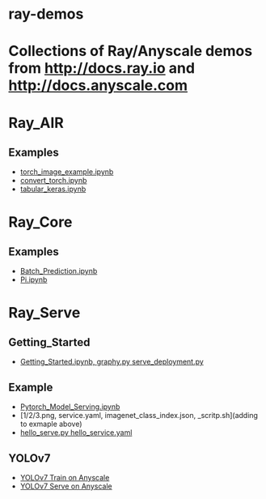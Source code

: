 # ray-demos
#
# Collections of Ray/Anyscale demos from http://docs.ray.io and http://docs.anyscale.com

# Ray_AIR
## Examples
- [torch_image_example.ipynb](https://docs.ray.io/en/latest/ray-air/examples/torch_image_example.html)
- [convert_torch.ipynb](https://docs.ray.io/en/latest/ray-air/examples/convert_existing_pytorch_code_to_ray_air.html)
- [tabular_keras.ipynb](https://docs.ray.io/en/latest/ray-air/examples/convert_existing_tf_code_to_ray_air.html)  

# Ray_Core
## Examples
- [Batch_Prediction.ipynb](https://docs.ray.io/en/latest/ray-core/examples/batch_prediction.html)
- [Pi.ipynb](https://docs.ray.io/en/latest/ray-core/examples/highly_parallel.html)

# Ray_Serve
## Getting_Started
- [Getting_Started.ipynb, graphy.py serve_deployment.py](https://docs.ray.io/en/latest/serve/getting_started.html)

## Example
- [Pytorch_Model_Serving.ipynb](https://docs.ray.io/en/latest/serve/tutorials/serve-ml-models.html)
- [1/2/3.png, service.yaml, imagenet_class_index.json, _scritp.sh](adding to exmaple above)
- [hello_serve.py hello_service.yaml](https://docs.anyscale.com/user-guide/run-and-monitor/production-services)

## YOLOv7
- [YOLOv7 Train on Anyscale]()
- [YOLOv7 Serve on Anyscale]()
